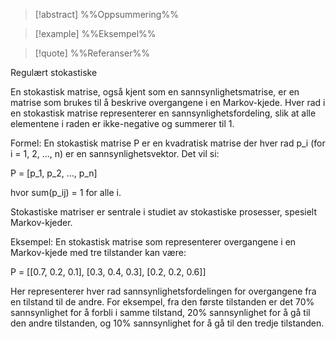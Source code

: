
> [!abstract] %%Oppsummering%%
> 

> [!example] %%Eksempel%%
> 

> [!quote] %%Referanser%%
>


Regulært stokastiske

En stokastisk matrise, også kjent som en sannsynlighetsmatrise, er en matrise som brukes til å beskrive overgangene i en Markov-kjede. Hver rad i en stokastisk matrise representerer en sannsynlighetsfordeling, slik at alle elementene i raden er ikke-negative og summerer til 1.

Formel: En stokastisk matrise P er en kvadratisk matrise der hver rad p_i (for i = 1, 2, ..., n) er en sannsynlighetsvektor. Det vil si:

P = [p_1, p_2, ..., p_n]

hvor sum(p_ij) = 1 for alle i.

Stokastiske matriser er sentrale i studiet av stokastiske prosesser, spesielt Markov-kjeder.

Eksempel: En stokastisk matrise som representerer overgangene i en Markov-kjede med tre tilstander kan være:

P = [[0.7, 0.2, 0.1],
     [0.3, 0.4, 0.3],
     [0.2, 0.2, 0.6]]

Her representerer hver rad sannsynlighetsfordelingen for overgangene fra en tilstand til de andre. For eksempel, fra den første tilstanden er det 70% sannsynlighet for å forbli i samme tilstand, 20% sannsynlighet for å gå til den andre tilstanden, og 10% sannsynlighet for å gå til den tredje tilstanden.